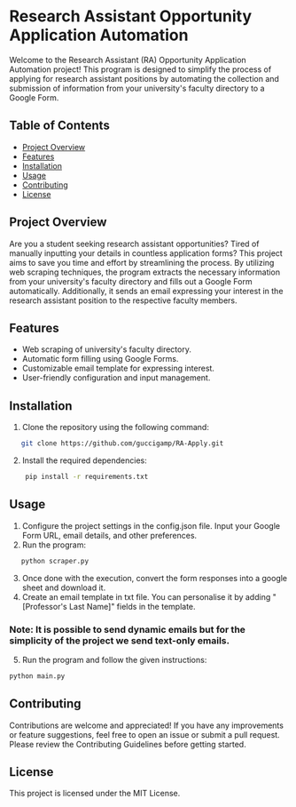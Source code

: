 # Research Assistant Opportunity Application Automation

Welcome to the Research Assistant (RA) Opportunity Application Automation project! This program is designed to simplify the process of applying for research assistant positions by automating the collection and submission of information from your university's faculty directory to a Google Form.

## Table of Contents
- [Project Overview](#project-overview)
- [Features](#features)
- [Installation](#installation)
- [Usage](#usage)
- [Contributing](#contributing)
- [License](#license)

## Project Overview
Are you a student seeking research assistant opportunities? Tired of manually inputting your details in countless application forms? This project aims to save you time and effort by streamlining the process. By utilizing web scraping techniques, the program extracts the necessary information from your university's faculty directory and fills out a Google Form automatically. Additionally, it sends an email expressing your interest in the research assistant position to the respective faculty members.

## Features
- Web scraping of university's faculty directory.
- Automatic form filling using Google Forms.
- Customizable email template for expressing interest.
- User-friendly configuration and input management.

## Installation
1. Clone the repository using the following command:
```bash
   git clone https://github.com/guccigamp/RA-Apply.git
```
2. Install the required dependencies:    
```bash
    pip install -r requirements.txt
```
## Usage
1. Configure the project settings in the config.json file. Input your Google Form URL, email details, and other preferences.
2. Run the program:
 ```bash
    python scraper.py
```
3. Once done with the execution, convert the form responses into a google sheet and download it.
4. Create an email template in txt file. You can personalise it by adding "[Professor's Last Name]" fields in the template. 
 ### Note: It is possible to send dynamic emails but for the simplicity of the project we send text-only emails. 
5. Run the program and follow the given instructions: 
```bash
python main.py
```
## Contributing
Contributions are welcome and appreciated! If you have any improvements or feature suggestions, feel free to open an issue or submit a pull request. Please review the Contributing Guidelines before getting started.

## License
This project is licensed under the MIT License.